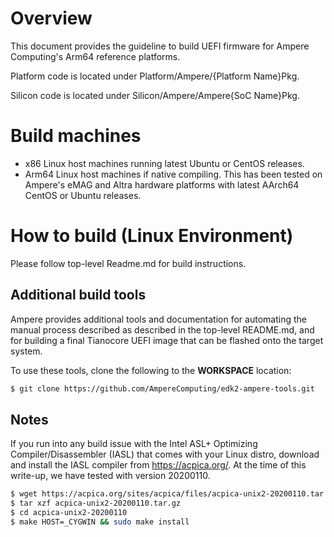 # Overview

This document provides the guideline to build UEFI firmware for Ampere Computing's Arm64 reference platforms.

Platform code is located under Platform/Ampere/{Platform Name}Pkg.

Silicon code is located under Silicon/Ampere/Ampere{SoC Name}Pkg.

# Build machines

- x86 Linux host machines running latest Ubuntu or CentOS releases.
- Arm64 Linux host machines if native compiling. This has been tested on Ampere's eMAG and Altra hardware platforms with latest AArch64 CentOS or Ubuntu releases.

# How to build (Linux Environment)

Please follow top-level Readme.md for build instructions.

## Additional build tools

Ampere provides additional tools and documentation for automating the manual process described as described in the top-level README.md,
and for building a final Tianocore UEFI image that can be flashed onto the target system.

To use these tools, clone the following to the **WORKSPACE** location:

```bash
$ git clone https://github.com/AmpereComputing/edk2-ampere-tools.git
```

## Notes

If you run into any build issue with the Intel ASL+ Optimizing Compiler/Disassembler (IASL) that comes with your Linux distro,
download and install the IASL compiler from https://acpica.org/. At the time of this write-up, we have tested with version 20200110.

```bash
$ wget https://acpica.org/sites/acpica/files/acpica-unix2-20200110.tar.gz
$ tar xzf acpica-unix2-20200110.tar.gz
$ cd acpica-unix2-20200110
$ make HOST=_CYGWIN && sudo make install
```
